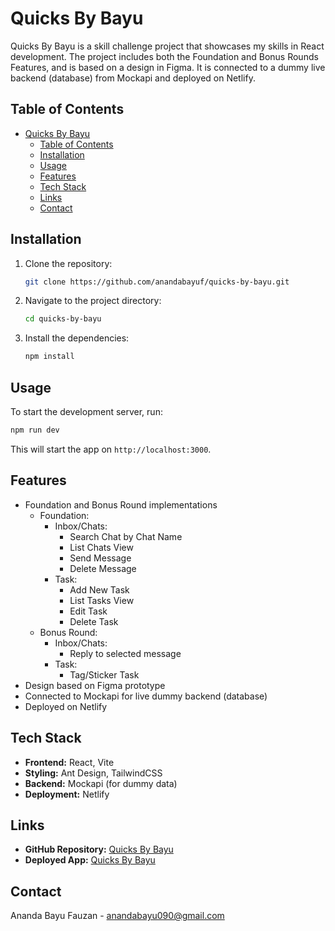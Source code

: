 # Quicks By Bayu

Quicks By Bayu is a skill challenge project that showcases my skills in React development. The project includes both the Foundation and Bonus Rounds Features, and is based on a design in Figma. It is connected to a dummy live backend (database) from Mockapi and deployed on Netlify.

## Table of Contents

- [Quicks By Bayu](#quicks-by-bayu)
  - [Table of Contents](#table-of-contents)
  - [Installation](#installation)
  - [Usage](#usage)
  - [Features](#features)
  - [Tech Stack](#tech-stack)
  - [Links](#links)
  - [Contact](#contact)

## Installation

1. Clone the repository:

   ```bash
   git clone https://github.com/anandabayuf/quicks-by-bayu.git
   ```

2. Navigate to the project directory:

   ```bash
   cd quicks-by-bayu
   ```

3. Install the dependencies:

   ```bash
   npm install
   ```

## Usage

To start the development server, run:

```bash
npm run dev
```

This will start the app on `http://localhost:3000`.

## Features

- Foundation and Bonus Round implementations
  - Foundation:
    - Inbox/Chats:
      - Search Chat by Chat Name
      - List Chats View
      - Send Message
      - Delete Message
    - Task:
      - Add New Task
      - List Tasks View
      - Edit Task
      - Delete Task
  - Bonus Round:
    - Inbox/Chats:
      - Reply to selected message
    - Task:
      - Tag/Sticker Task
- Design based on Figma prototype
- Connected to Mockapi for live dummy backend (database)
- Deployed on Netlify

## Tech Stack

- **Frontend:** React, Vite
- **Styling:** Ant Design, TailwindCSS
- **Backend:** Mockapi (for dummy data)
- **Deployment:** Netlify

## Links

- **GitHub Repository:** [Quicks By Bayu](https://github.com/anandabayuf/quicks-by-bayu)
- **Deployed App:** [Quicks By Bayu](https://quicks-by-bayu.netlify.app)

## Contact

Ananda Bayu Fauzan - [anandabayu090@gmail.com](mailto:anandabayu090@gmail.com)
